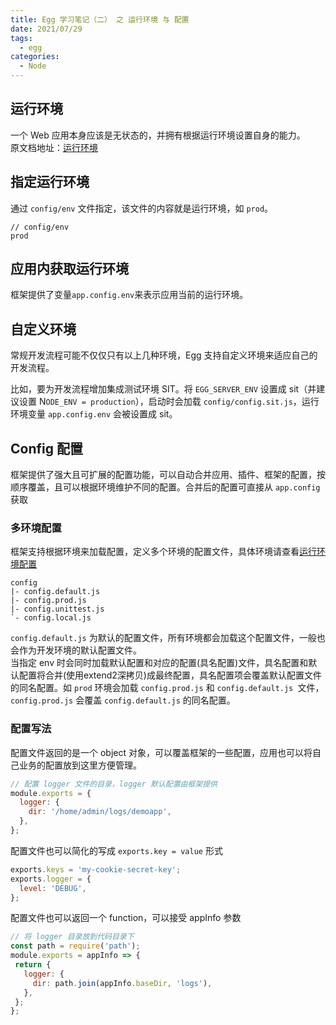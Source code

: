 ```yaml
---
title: Egg 学习笔记（二） 之 运行环境 与 配置
date: 2021/07/29
tags:
  - egg
categories:
  - Node
---
```


## 运行环境
一个 Web 应用本身应该是无状态的，并拥有根据运行环境设置自身的能力。  
原文档地址：[运行环境](https://eggjs.org/zh-cn/basics/env.html)

## 指定运行环境
通过 `config/env` 文件指定，该文件的内容就是运行环境，如 `prod`。
```
// config/env
prod
```

## 应用内获取运行环境

框架提供了变量` app.config.env `来表示应用当前的运行环境。

## 自定义环境
常规开发流程可能不仅仅只有以上几种环境，Egg 支持自定义环境来适应自己的开发流程。

比如，要为开发流程增加集成测试环境 SIT。将 `EGG_SERVER_ENV` 设置成 sit（并建议设置 N`ODE_ENV = production`），启动时会加载 `config/config.sit.js`，运行环境变量 `app.config.env` 会被设置成 sit。

## Config 配置


框架提供了强大且可扩展的配置功能，可以自动合并应用、插件、框架的配置，按顺序覆盖，且可以根据环境维护不同的配置。合并后的配置可直接从 `app.config` 获取

### 多环境配置
框架支持根据环境来加载配置，定义多个环境的配置文件，具体环境请查看[运行环境配置](https://eggjs.org/zh-cn/basics/env.html)

 
```
config
|- config.default.js
|- config.prod.js
|- config.unittest.js
`- config.local.js
```
`config.default.js` 为默认的配置文件，所有环境都会加载这个配置文件，一般也会作为开发环境的默认配置文件。    
当指定 env 时会同时加载默认配置和对应的配置(具名配置)文件，具名配置和默认配置将合并(使用extend2深拷贝)成最终配置，具名配置项会覆盖默认配置文件的同名配置。如 `prod` 环境会加载 `config.prod.js` 和 `config.default.js `文件，`config.prod.js` 会覆盖 `config.default.js` 的同名配置。

### 配置写法
配置文件返回的是一个 object 对象，可以覆盖框架的一些配置，应用也可以将自己业务的配置放到这里方便管理。

 
```js
// 配置 logger 文件的目录，logger 默认配置由框架提供
module.exports = {
  logger: {
    dir: '/home/admin/logs/demoapp',
  },
};
```
配置文件也可以简化的写成 `exports.key = value` 形式

``` js
exports.keys = 'my-cookie-secret-key';
exports.logger = {
  level: 'DEBUG',
};
```
配置文件也可以返回一个 function，可以接受 appInfo 参数

 ```js
// 将 logger 目录放到代码目录下
const path = require('path');
module.exports = appInfo => {
  return {
    logger: {
      dir: path.join(appInfo.baseDir, 'logs'),
    },
  };
};
```
